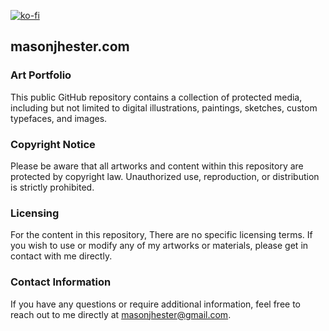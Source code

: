 [![ko-fi](https://ko-fi.com/img/githubbutton_sm.svg)](https://ko-fi.com/A0A8KQH8I)

## masonjhester.com
### Art Portfolio
This public GitHub repository contains a collection of protected media, including but not limited to digital illustrations, paintings, sketches, custom typefaces, and images.

### Copyright Notice
Please be aware that all artworks and content within this repository are protected by copyright law. Unauthorized use, reproduction, or distribution is strictly prohibited.

### Licensing
For the content in this repository, There are no specific licensing terms. If you wish to use or modify any of my artworks or materials, please get in contact with me directly.

### Contact Information
If you have any questions or require additional information, feel free to reach out to me directly at masonjhester@gmail.com.
